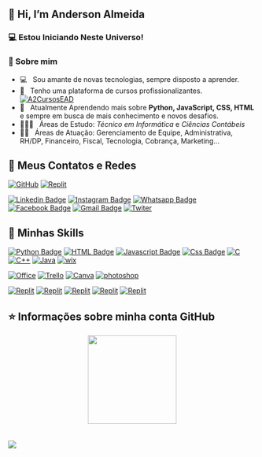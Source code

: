 ## 👋 Hi, I’m Anderson Almeida

### 💻 Estou Iniciando Neste Universo!

<h3> 👨 Sobre mim </h3>

- 💻 &nbsp; Sou amante de novas tecnologias, sempre disposto a aprender.
- 💼 &nbsp; Tenho uma plataforma de cursos profissionalizantes. [![A2CursosEAD](https://img.shields.io/badge/website-000000?style=for-the-badge&logo=About.me&logoColor=white&link=https://github.com/Anderson-Pontes94)](https://a2cursosead.com.br/)
- 🌱 &nbsp; Atualmente Aprendendo mais sobre **Python, JavaScript, CSS, HTML** e sempre em busca de mais conhecimento e novos desafios.
- 👨🏻‍🎓 &nbsp; Áreas de Estudo: *Técnico em Informática* e *Ciências Contábeis*
- 🤜🏻 &nbsp; Áreas de Atuação: Gerenciamento de Equipe, Administrativa, RH/DP, Financeiro, Fiscal, Tecnologia, Cobrança, Marketing...  

## 💬 Meus Contatos e Redes

[![GitHub](https://img.shields.io/badge/GitHub-100000?style=for-the-badge&logo=github&logoColor=white&link=https://github.com/Anderson-Pontes94)](https://github.com/Anderson-Pontes94)
[![Replit](https://img.shields.io/badge/replit-667881?style=for-the-badge&logo=replit&logoColor=white&link=https://github.com/Anderson-Pontes94)](https://replit.com/@14282492732)

[![Linkedin Badge](https://img.shields.io/badge/-Linkedin-blue?style=for-the-badge&logo=Linkedin&logoColor=white&link=https://github.com/Anderson-Pontes94)](https://www.linkedin.com/in/anderson-almeida-270b8633/)
[![Instagram Badge](https://img.shields.io/badge/-instagram-red?style=for-the-badge&logo=instagram&logoColor=white&link=https://github.com/Anderson-Pontes94)](https://www.instagram.com/andersonpontesalmeida/)
[![Whatsapp Badge](https://img.shields.io/badge/WhatsApp-25D366?style=for-the-badge&logo=whatsapp&logoColor=white&link=https://github.com/Anderson-Pontes94)](https://wa.me/27999485580)
[![Facebook Badge](https://img.shields.io/badge/-Facebook-blue?style=for-the-badge&logo=Facebook&logoColor=white&link=https://github.com/Anderson-Pontes94)](https://www.facebook.com/andersonpontesalmeida)
[![Gmail Badge](https://img.shields.io/badge/Gmail-D14836?style=for-the-badge&logo=gmail&logoColor=white&link=https://github.com/Anderson-Pontes94)](anderson.pontes.a@gmail.com)
[![Twiter](https://img.shields.io/badge/Twitter-1DA1F2?style=for-the-badge&logo=twitter&logoColor=white&link=https://github.com/Anderson-Pontes94)](https://twitter.com/andersonpontes_)

</h4>

## 🚀 Minhas Skills

[![Python Badge](https://img.shields.io/badge/Python-3776AB?style=for-the-badge&logo=python&logoColor=white)]()
[![HTML Badge](https://img.shields.io/badge/HTML-239120?style=for-the-badge&logo=html5&logoColor=white)]()
[![Javascript Badge](https://img.shields.io/badge/Javascript-F7DF1E?style=for-the-badge&logo=javascript&logoColor=white)]()
[![Css Badge](https://img.shields.io/badge/CSS-239120?style=for-the-badge&logo=css3&logoColor=white)]()
[![C](https://img.shields.io/badge/C-00599C?style=for-the-badge&logo=c&logoColor=white)]()
[![C++](https://img.shields.io/badge/C%2B%2B-00599C?style=for-the-badge&logo=c%2B%2B&logoColor=white)]()
[![Java](https://img.shields.io/badge/Java-ED8B00?style=for-the-badge&logo=java&logoColor=white)]()
[![wix](https://img.shields.io/badge/Wix-000?style=for-the-badge&logo=wix&logoColor=white)]()

[![Office](https://img.shields.io/badge/Microsoft_Office-D83B01?style=for-the-badge&logo=microsoft-office&logoColor=white)]()
[![Trello](https://img.shields.io/badge/Trello-0052CC?style=for-the-badge&logo=trello&logoColor=white)]()
[![Canva](https://img.shields.io/badge/Canva-%2300C4CC.svg?&style=for-the-badge&logo=Canva&logoColor=white)]()
[![photoshop](https://aleen42.github.io/badges/src/photoshop.svg)]()

[![Replit](https://img.shields.io/badge/iOS-000000?style=for-the-badge&logo=ios&logoColor=white)]()
[![Replit](https://img.shields.io/badge/Android-3DDC84?style=for-the-badge&logo=android&logoColor=white)]()
[![Replit](https://img.shields.io/badge/Linux-FCC624?style=for-the-badge&logo=linux&logoColor=black)]()
[![Replit](https://img.shields.io/badge/Windows-0078D6?style=for-the-badge&logo=windows&logoColor=white)]()
[![Replit](https://img.shields.io/badge/Windows_XP-003399?style=for-the-badge&logo=windows-xp&logoColor=white)]()


## ⭐ Informações sobre minha conta GitHub

<div align="center">
  <a href="https://github.com/Anderson-Pontes94">
  <img height="180em" src="https://github-readme-stats.vercel.app/api?username=Anderson-Pontes94&show_icons=true&theme=dark&include_all_commits=true&count_private=true"/>
</div>
<br><br>

<div>
    <img src="https://img.shields.io/static/v1?label=Overview&message=ANDERSON ALMEIDA&color=f8efd4&style=for-the-badge&logo=GitHub">
</div>

###
